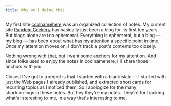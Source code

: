 ```yaml
---
title: Why am I doing this
---
```


My first site [coolnamehere](coolnamehere.md) was an organized collection of notes. My current site [Random Geekery](Random%20Geekery.md)  has basically just been a blog for its first ten years. But blogs alone are too ephemeral. Everything is ephemeral, but a blog — my blog — has been about what has my attention a specific point in time. Once my attention moves on, I don't track a post's contents too closely.

Nothing wrong with that, but I want some anchors for my attention. And since folks used to enjoy the notes in coolnamehere, I'll share those anchors with you.

Closest I've got to a regret is that I started with a blank slate — I started with just the Web pages I already published, and extracted short cards for recurring topics as I noticed them. So I apologize for the many shortcomings in these notes. But hey they're my notes. They're for tracking what's interesting to me, in a way that's interesting to me.